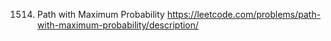 
1514. Path with Maximum Probability
https://leetcode.com/problems/path-with-maximum-probability/description/
